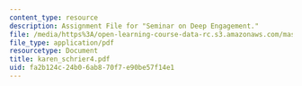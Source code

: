 ```yaml
---
content_type: resource
description: Assignment File for "Seminar on Deep Engagement."
file: /media/https%3A/open-learning-course-data-rc.s3.amazonaws.com/mas-961-seminar-on-deep-engagement-fall-2004/fa2b124c24b06ab870f7e90be57f14e1_karen_schrier4.pdf
file_type: application/pdf
resourcetype: Document
title: karen_schrier4.pdf
uid: fa2b124c-24b0-6ab8-70f7-e90be57f14e1
---
```

